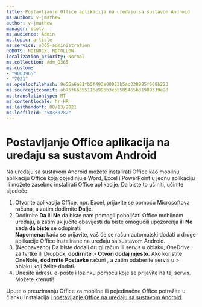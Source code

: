 ```yaml
---
title: Postavljanje Office aplikacija na uređaju sa sustavom Android
ms.author: v-jmathew
author: v-jmathew
manager: scotv
ms.audience: Admin
ms.topic: article
ms.service: o365-administration
ROBOTS: NOINDEX, NOFOLLOW
localization_priority: Normal
ms.collection: Adm_O365
ms.custom:
- "9003965"
- "7021"
ms.openlocfilehash: 9e55a6a81fb5f493a00033b5ad338985f668b223
ms.sourcegitcommit: ab75f66355116e995b3cb5505465b31989339e28
ms.translationtype: MT
ms.contentlocale: hr-HR
ms.lasthandoff: 08/13/2021
ms.locfileid: "58330282"
---
```

# <a name="set-up-office-apps-for-the-first-time-on-an-android-device"></a>Postavljanje Office aplikacija na uređaju sa sustavom Android

Na uređaju sa sustavom Android možete instalirati Office kao mobilnu aplikaciju Office koja objedinjuje Word, Excel i PowerPoint u jednu aplikaciju ili možete zasebno instalirati Office aplikacije. Da biste to učiniti, učinite sljedeće:

1. Otvorite aplikacija Office, npr. Excel, prijavite se pomoću Microsoftova računa, a zatim dodirnite **Dalje**.
2. Dodirnite **Da** ili **Ne** da biste nam pomogli  poboljšati Office mobilnom uređaju, a zatim uključite obavijesti da biste omogućili upozorenja ili **Ne sada da biste** se odupirati.\
    **Napomena:** kada se prijavite, vaš će se račun automatski dodati u druge aplikacije Office instalirane na uređaju sa sustavom Android.
3. (Neobavezno) Da biste dodali drugi račun ili servis u oblaku, OneDrive za tvrtke ili Dropbox, **dodirnite**  >  **Otvori dodaj mjesto**. Ako koristite OneNote, **dodirnite Postavke** računi , a zatim odaberite servis u  >  oblaku koji želite dodati.
4. Unesite adresu e-pošte i lozinku pomoću koje se prijavite na taj servis. Možete krenuti!

Upute o preuzimanju Office za mobilne ili pojedinačne Office potražite u članku Instalacija [i postavljanje Office na uređaju sa sustavom Android](https://go.microsoft.com/fwlink/?linkid=2135287).
